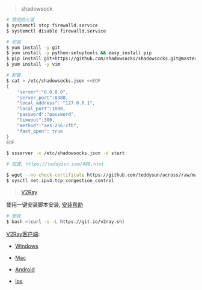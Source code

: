 > shadowsock

```bash
# 禁用防火墙
$ systemctl stop firewalld.service
$ systemctl disable firewalld.service

# 安装
$ yum install -y git
$ yum install -y python-setuptools && easy_install pip
$ pip install git+https://github.com/shadowsocks/shadowsocks.git@master
$ yum install -y vim

# 配置
$ cat > /etc/shadowsocks.json <<EOF
{
    "server":"0.0.0.0",
    "server_port":8388,
    "local_address": "127.0.0.1",
    "local_port":1080,
    "password":"password",
    "timeout":300,
    "method":"aes-256-cfb",
    "fast_open": true
}
EOF

$ ssserver -c /etc/shadowsocks.json -d start

# 加速, https://teddysun.com/489.html

$ wget --no-check-certificate https://github.com/teddysun/across/raw/master/bbr.sh && chmod +x bbr.sh && ./bbr.sh
$ sysctl net.ipv4.tcp_congestion_control

```




> [V2Ray](https://www.v2ray.com)

使用一键安装脚本安装, [安装帮助](https://github.com/233boy/v2ray/wiki/V2Ray%E4%B8%80%E9%94%AE%E5%AE%89%E8%A3%85%E8%84%9A%E6%9C%AC)

```bash
# 安装
$ bash <(curl -s -L https://git.io/v2ray.sh)
```

[V2Ray客户端](https://233v2.com/post/4/): 

- [Windows](https://github.com/2dust/v2rayN/releases/latest)

- [Mac](https://github.com/yanue/V2rayU)

- [Android](https://github.com/2dust/v2rayNG/releases)

- [Ios]()
